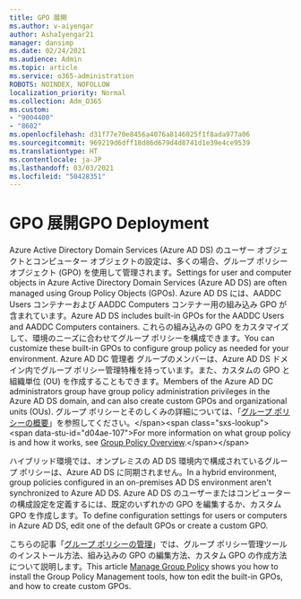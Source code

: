 ```yaml
---
title: GPO 展開
ms.author: v-aiyengar
author: AshaIyengar21
manager: dansimp
ms.date: 02/24/2021
ms.audience: Admin
ms.topic: article
ms.service: o365-administration
ROBOTS: NOINDEX, NOFOLLOW
localization_priority: Normal
ms.collection: Adm_O365
ms.custom:
- "9004400"
- "8602"
ms.openlocfilehash: d31f77e70e8456a4076a8146025f1f8ada977a06
ms.sourcegitcommit: 969219d6dff18d86d679d4d8741d1e39e4ce9539
ms.translationtype: HT
ms.contentlocale: ja-JP
ms.lasthandoff: 03/03/2021
ms.locfileid: "50428351"
---
```

# <a name="gpo-deployment"></a><span data-ttu-id="d04ae-102">GPO 展開</span><span class="sxs-lookup"><span data-stu-id="d04ae-102">GPO Deployment</span></span>

<span data-ttu-id="d04ae-103">Azure Active Directory Domain Services (Azure AD DS) のユーザー オブジェクトとコンピューター オブジェクトの設定は、多くの場合、グループ ポリシー オブジェクト (GPO) を使用して管理されます。</span><span class="sxs-lookup"><span data-stu-id="d04ae-103">Settings for user and computer objects in Azure Active Directory Domain Services (Azure AD DS) are often managed using Group Policy Objects (GPOs).</span></span> <span data-ttu-id="d04ae-104">Azure AD DS には、AADDC Users コンテナーおよび AADDC Computers コンテナー用の組み込み GPO が含まれています。</span><span class="sxs-lookup"><span data-stu-id="d04ae-104">Azure AD DS includes built-in GPOs for the AADDC Users and AADDC Computers containers.</span></span> <span data-ttu-id="d04ae-105">これらの組み込みの GPO をカスタマイズして、環境のニーズに合わせてグループ ポリシーを構成できます。</span><span class="sxs-lookup"><span data-stu-id="d04ae-105">You can customize these built-in GPOs to configure group policy as needed for your environment.</span></span> <span data-ttu-id="d04ae-106">Azure AD DC 管理者 グループのメンバーは、Azure AD DS ドメイン内でグループ ポリシー管理特権を持っています。また、カスタムの GPO と組織単位 (OU) を作成することもできます。</span><span class="sxs-lookup"><span data-stu-id="d04ae-106">Members of the Azure AD DC administrators group have group policy administration privileges in the Azure AD DS domain, and can also create custom GPOs and organizational units (OUs).</span></span> <span data-ttu-id="d04ae-107">グループ ポリシーとそのしくみの詳細については、「[グループ ポリシーの概要](https://docs.microsoft.com/previous-versions/windows/it-pro/windows-server-2012-R2-and-2012/hh831791(v=ws.11))」を参照してください。</span><span class="sxs-lookup"><span data-stu-id="d04ae-107">For more information on what group policy is and how it works, see [Group Policy Overview](https://docs.microsoft.com/previous-versions/windows/it-pro/windows-server-2012-R2-and-2012/hh831791(v=ws.11)).</span></span>

<span data-ttu-id="d04ae-108">ハイブリッド環境では、オンプレミスの AD DS 環境内で構成されているグループ ポリシーは、Azure AD DS に同期されません。</span><span class="sxs-lookup"><span data-stu-id="d04ae-108">In a hybrid environment, group policies configured in an on-premises AD DS environment aren't synchronized to Azure AD DS.</span></span> <span data-ttu-id="d04ae-109">Azure AD DS のユーザーまたはコンピューターの構成設定を定義するには、既定のいずれかの GPO を編集するか、カスタム GPO を作成します。</span><span class="sxs-lookup"><span data-stu-id="d04ae-109">To define configuration settings for users or computers in Azure AD DS, edit one of the default GPOs or create a custom GPO.</span></span>

<span data-ttu-id="d04ae-110">こちらの記事「[グループ ポリシーの管理](https://docs.microsoft.com/azure/active-directory-domain-services/manage-group-policy)」では、グループ ポリシー管理ツールのインストール方法、組み込みの GPO の編集方法、カスタム GPO の作成方法について説明します。</span><span class="sxs-lookup"><span data-stu-id="d04ae-110">This article [Manage Group Policy](https://docs.microsoft.com/azure/active-directory-domain-services/manage-group-policy) shows you how to install the Group Policy Management tools, how ton edit the built-in GPOs, and how to create custom GPOs.</span></span>
